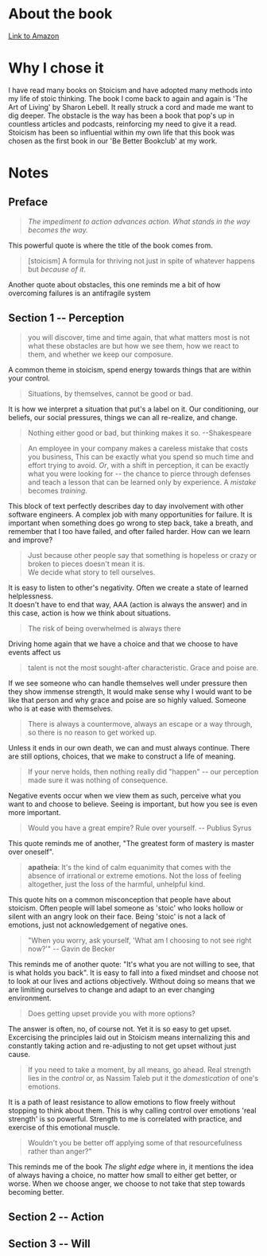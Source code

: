 About the book
======
[Link to Amazon](http://www.amazon.com/Obstacle-Way-Timeless-Turning-Triumph/dp/1591846358/ref=sr_1_1?ie=UTF8&qid=1458191781&sr=8-1&keywords=the+obstacle+is+the+way)

Why I chose it
======
I have read many books on Stoicism and have adopted many methods into my life of stoic thinking.  The book I come back to
again and again is 'The Art of Living' by Sharon Lebell.  It really struck a cord and made me want to dig deeper.
The obstacle is the way has been a book that pop's up in countless articles and podcasts, reinforcing my need to give it a read.
Stoicism has been so influential within my own life that this book was chosen as the first book in our 'Be Better Bookclub' at my work.

Notes
======

Preface
------
> *The impediment to action advances action. What stands in the way becomes the way.*

This powerful quote is where the title of the book comes from.


> [stoicism] A formula for thriving not just in spite of whatever happens but *because of it*.

Another quote about obstacles, this one reminds me a bit of how overcoming failures is an antifragile system


Section 1 -- Perception
------
> you will discover, time and time again, that what matters most is not what these obstacles are
but how we see them, how we react to them, and whether we keep our composure.

A common theme in stoicism, spend energy towards things that are within your control.

> Situations, by themselves, cannot be good or bad.

It is how we interpret a situation that put's a label on it.  Our conditioning, our beliefs, our social pressures, things we can all re-realize, and change.

> Nothing either good or bad, but thinking makes it so. --Shakespeare


> An employee in your company makes a careless mistake that costs you business, This can be exactly what you spend so
much time and effort trying to avoid. *Or*, with a shift in perception, it can be exactly what you were looking for -- the chance
to pierce through defenses and teach a lesson that can be learned only by experience. A *mistake* becomes *training*.

This block of text perfectly describes day to day involvement with other software engineers.  A complex job with many
opportunities for failure.  It is important when something does go wrong to step back, take a breath, and remember
that I too have failed, and ofter failed harder.  How can we learn and improve?

> Just because other people say that something is hopeless or crazy or broken to pieces doesn't mean it is.  
We decide what story to tell ourselves.

It is easy to listen to other's negativity.  Often we create a state of learned helplessness.  
It doesn't have to end that way, AAA (action is always the answer) and in this case, action is how we think about situations.

> The risk of being overwhelmed is always there

Driving home again that we have a choice and that we choose to have events affect us

> talent is not the most sought-after characteristic. Grace and poise are.

If we see someone who can handle themselves well under pressure then they show immense strength, It would make sense why I would
want to be like that person and why grace and poise are so highly valued.  Someone who is at ease with themselves.

> There is always a countermove, always an escape or a way through, so there is no reason to get worked up.

Unless it ends in our own death, we can and must always continue. There are still options, choices, that we make to construct a life of meaning.

> If your nerve holds, then nothing really did "happen" -- our perception made sure it was nothing of consequence.

Negative events occur when we view them as such, perceive what you want to and choose to believe.  Seeing is important, but how you see is even more important.

> Would you have a great empire? Rule over yourself. -- Publius Syrus

This quote reminds me of another, "The greatest form of mastery is master over oneself".

> **apatheia**: It's the kind of calm equanimity that comes with the absence of irrational or extreme emotions. Not the
loss of feeling altogether, just the loss of the harmful, unhelpful kind.

This quote hits on a common misconception that people have about stoicism.  Often people will label someone as 'stoic' who looks
hollow or silent with an angry look on their face.  Being 'stoic' is not a lack of emotions, just not acknowledgement
of negative ones.

> "When you worry, ask yourself, 'What am I choosing to not see right now?'" -- Gavin de Becker

This reminds me of another quote: "It's what you are not willing to see, that is what holds you back".  It is easy to fall
into a fixed mindset and choose not to look at our lives and actions objectively.  Without doing so means that we are limiting 
ourselves to change and adapt to an ever changing environment.

> Does getting upset provide you with more options?

The answer is often, no, of course not.  Yet it is so easy to get upset.  Excercising the principles laid out in Stoicism
means internalizing this and constantly taking action and re-adjusting to not get upset without just cause.

> If you need to take a moment, by all means, go ahead.  Real strength lies in the *control* or, as Nassim Taleb put it
the *domestication* of one's emotions.

It is a path of least resistance to allow emotions to flow freely without stopping to think about them.  This is why calling 
control over emotions 'real strength' is so powerful.  Strength to me is correlated with practice, and exercise of this 
emotional muscle.

> Wouldn't you be better off applying some of that resourcefulness rather than anger?"

This reminds me of the book *The slight edge* where in, it mentions the idea of always having a choice, no matter how small
to either get better, or worse.  When we choose anger, we choose to not take that step towards becoming better.


Section 2 -- Action
------

Section 3 -- Will
------

